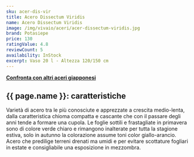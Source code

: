 ```yaml
---
sku: acer-dis-vir
title: Acero Dissectum Viridis
name: Acero Dissectum Viridis
image: /img/vivaio/aceri/acer-dissectum-viridis.jpg
brand: Potasiepe
price: 130
ratingValue: 4.8
reviewCount: 5
availability: InStock
excerpt: Vaso 20 l - Altezza 120/150 cm
---
```

<a href="/vivaio/#aceri" title="Confronta con altri aceri giapponesi"><b>Confronta con altri aceri giapponesi</b></a>

<h2 class="h3">{{ page.name }}: caratteristiche</h2>

Varietà di acero tra le più conosciute e apprezzate a crescita medio-lenta, dalla caratteristica chioma compatta e cascante che con il passare degli anni tende a formare una cupola. Le foglie sottili e frastagliate in primavera sono di colore verde chiaro e rimangono inalterate per tutta la stagione estiva, solo in autunno la colorazione assume toni color giallo-arancio. Acero che predilige terreni drenati ma umidi e per evitare scottature fogliari in estate e consigliabile una esposizione in mezzombra.
